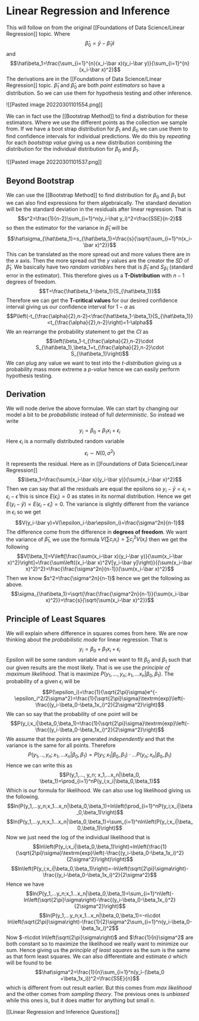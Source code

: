 # Linear Regression and Inference
This will follow on from the original [[Foundations of Data Science/Linear Regression]] topic. Where $$\hat\beta_0=\bar y-\hat\beta_1\bar x$$ and $$\hat\beta_1=\frac{\sum_{i=1}^{n}(x_i-\bar x)(y_i-\bar y)}{\sum_{i=1}^{n}(x_i-\bar x)^2}$$ The derivations are in the [[Foundations of Data Science/Linear Regression]] topic. $\hat\beta_1$ and $\hat\beta_0$ are both *point estimators* so have a distribution. So we can use them for hypothesis testing and other inference. 

![[Pasted image 20220301101554.png]]

We can in fact use the [[Bootstrap Method]] to find a distribution for these estimators. Where we use the different points as the collection we sample from. If we have a boot strap distribution for $\beta_1$ and $\beta_0$ we can use them to find confidence intervals for individual predictions. We do this by *repeating* for each *bootstrap value* giving us a new distribution combining the distribution for the individual distribution for $\beta_0$ and $\beta_1$.

![[Pasted image 20220301101537.png]]

## Beyond Bootstrap
We can use the [[Bootstrap Method]] to find distribution for $\beta_0$ and $\beta_1$ but we can also find expressions for them algebraically. The standard deviation will be the standard deviation in the residuals after linear regression. That is $$s^2=\frac{1}{n-2}\sum_{i=1}^n(y_i-\hat y_i)^2=\frac{SSE}{n-2}$$ so then the estimator for the variance in $\hat\beta_1$ will be $$\hat\sigma_{\hat\beta_1}=s_{\hat\beta_1}=\frac{s}{\sqrt{\sum_{i=1}^n(x_i-\bar x)^2}}$$ This can be translated as the more spread out and more values there are in the $x$ axis. Then the more spread out the $y$ values are the creator the $SD$ of $\hat\beta_1$. We basically have two *random variables* here that is $\hat\beta_1$ and $S_{\hat\beta_1}$ (standard error in the estimator). This therefore gives us a **T-Distribution** with $n-1$ degrees of freedom. $$T=\frac{\hat\beta_1-\beta_1}{S_{\hat\beta_1}}$$Therefore we can get the **T-critical values** for our desired confidence interval giving us our confidence interval for $1-\alpha$ as $$P\left(-t_{\frac{\alpha}{2},n-2}<\frac{\hat\beta_1-\beta_1}{S_{\hat\beta_1}}<t_{\frac{\alpha}{2},n-2}\right)=1-\alpha$$ We an rearrange the probability statement to get the $CI$ as $$\left(\beta_1-t_{\frac{\alpha}{2},n-2}\cdot S_{\hat\beta_1},\beta_1+t_{\frac{\alpha}{2},n-2}\cdot S_{\hat\beta_1}\right)$$
We can plug any value we want to test into the *t-distribution* giving us a probability mass more extreme a *p-value* hence we can easily perform hypothesis testing.

## Derivation
We will node derive the above formulae. We can start by changing our model a bit to be *probabilistic* instead of full *deterministic*. So instead we write $$y_i=\beta_0+\beta_1x_i+\epsilon_i$$ Here $\epsilon_i$ is a normally distributed random variable $$\epsilon_i\sim N(0,\sigma^2)$$ It represents the residual. Here  as in [[Foundations of Data Science/Linear Regression]] $$\beta_1=\frac{\sum(x_i-\bar x)(y_i-\bar y)}{\sum(x_i-\bar x)^2}$$Then we can say that all the residuals are equal the epsilons so $y_i-\bar y=\epsilon_i=\epsilon_i-\bar\epsilon$ this is since $E(\epsilon_i)=0$ as states in its normal distribution. Hence we get $E(y_i-\bar y) = E(\epsilon_i-\bar\epsilon_i)=0$. The variance is slightly different from the variance in $\epsilon_i$ so we get $$V(y_i-\bar y)=V(\epsilon_i-\bar\epsilon_i)=\frac{\sigma^2n}{n-1}$$The difference come from the difference in **degrees of freedom**. We want the variance of $\hat\beta_1$, we use the formula $V(\sum c_ix_i)=\sum c_i^2V(x_i)$ then we get the following $$V[\beta_1]=V\left[\frac{\sum(x_i-\bar x)(y_i-\bar y)}{\sum(x_i-\bar x)^2}\right]=\frac{\sum\left((x_i-\bar x)^2V[y_i-\bar y]\right)}{(\sum(x_i-\bar x)^2)^2}=\frac{\frac{\sigma^2n}{n-1}}{\sum(x_i-\bar x)^2}$$Then we know $s^2=\frac{\sigma^2n}{n-1}$ hence we get the following as above. $$\sigma_{\hat\beta_1}=\sqrt{\frac{\frac{\sigma^2n}{n-1}}{\sum(x_i-\bar x)^2}}=\frac{s}{\sqrt{\sum(x_i-\bar x)^2}}$$

## Principle of Least Squares
We will explain where difference in squares comes from here. We are now thinking about the *probabilistic mode* for linear regression. That is $$y_i=\beta_0+\beta_1x_i+\epsilon_i$$ Epsilon will be some random variable and we want to fit $\beta_0$ and $\beta_1$ such that our given results are the most likely. That is we use the *principle of maximum likelihood*. That is maximize $P(y_1,..., y_n; x_1,...x_n|\beta_0, \beta_1)$. The probability of a given $\epsilon_i$ will be $$P(\epsilon_i)=\frac{1}{\sqrt{2\pi}\sigma}e^{-\epsilon_i^2/2\sigma^2}=\frac{1}{\sqrt{2\pi}\sigma}\textrm{exp}\left(-\frac{(y_i-\beta_0-\beta_1x_i)^2}{2\sigma^2}\right)$$ We can so say that the probability of one point will be $$P(y_i;x_i|\beta_0,\beta_1)=\frac{1}{\sqrt{2\pi}\sigma}\textrm{exp}\left(-\frac{(y_i-\beta_0-\beta_1x_i)^2}{2\sigma^2}\right)$$ We assume that the points are generated *independently* and that the variance is the same for all points. Therefore $$P(y_1,.., y_n; x_1,...x_n|\beta_0, \beta_1)=P(y_1;x_1|\beta_0,\beta_1)\cdot ...P(y_n;x_n|\beta_0,\beta_1)$$ Hence we can write this as $$P(y_1,..., y_n; x_1,...x_n|\beta_0, \beta_1)=\prod_{i=1}^nP(y_i;x_i|\beta_0,\beta_1)$$ Which is our formula for likelihood. We can also use log likelihood giving us the following. $$ln(P(y_1,...y_n;x_1...x_n|\beta_0,\beta_1)=ln\left(\prod_{i=1}^nP(y_i;x_i|\beta_0,\beta_1)\right)$$$$ln(P(y_1,...y_n;x_1...x_n|\beta_0,\beta_1)=\sum_{i=1}^nln\left(P(y_i;x_i|\beta_0,\beta_1)\right)$$ Now we just need the log of the individual likelihood that is $$ln\left(P(y_i;x_i|\beta_0,\beta_1)\right)=ln\left(\frac{1}{\sqrt{2\pi}\sigma}\textrm{exp}\left(-\frac{(y_i-\beta_0-\beta_1x_i)^2}{2\sigma^2}\right)\right)$$$$ln\left(P(y_i;x_i|\beta_0,\beta_1)\right)=-ln\left(\sqrt{2\pi}\sigma\right)-\frac{(y_i-\beta_0-\beta_1x_i)^2}{2\sigma^2}$$
Hence we have $$ln(P(y_1,...y_n;x_1...x_n|\beta_0,\beta_1)=\sum_{i=1}^n\left(-ln\left(\sqrt{2\pi}\sigma\right)-\frac{(y_i-\beta_0-\beta_1x_i)^2}{2\sigma^2}\right)$$$$ln(P(y_1,...y_n;x_1...x_n|\beta_0,\beta_1)=-n\cdot ln\left(\sqrt{2\pi}\sigma\right)-\frac{1}{2}\sigma^2\sum_{i=1}^n(y_i-\beta_0-\beta_1x_i)^2$$ Now $-n\cdot ln\left(\sqrt{2\pi}\sigma\right)$ and $\frac{1}{n}\sigma^2$  are both constant so to maximize the likelihood we really want to minimize our sum. Hence giving us the *principle of least squares* as the sum is the same as that form least squares. We can also differentiate and estimate $\sigma$ which will be found to be $$\hat\sigma^2=\frac{1}{n}\sum_{i=1}^n(y_i-(\beta_0 +\beta_1x_i))^2=\frac{SSE}{n}$$ which is different from out result earlier. But this comes from *max likelihood* and the other comes from *sampling theory*. The previous ones is *unbiased* while this ones is, but it does matter for anything but small $n$.

[[Linear Regression and Inference Questions]]